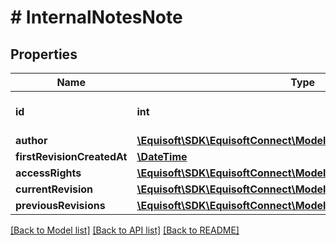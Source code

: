# # InternalNotesNote

## Properties

Name | Type | Description | Notes
------------ | ------------- | ------------- | -------------
**id** | **int** | Unique numerical identifier. | 
**author** | [**\Equisoft\SDK\EquisoftConnect\Model\InternalNotesAuthor[]**](InternalNotesAuthor.md) |  | 
**firstRevisionCreatedAt** | [**\DateTime**](\DateTime.md) |  | 
**accessRights** | [**\Equisoft\SDK\EquisoftConnect\Model\AccessRights[]**](AccessRights.md) |  | 
**currentRevision** | [**\Equisoft\SDK\EquisoftConnect\Model\InternalNotesNoteRevision[]**](InternalNotesNoteRevision.md) |  | 
**previousRevisions** | [**\Equisoft\SDK\EquisoftConnect\Model\InternalNotesNoteRevision[]**](InternalNotesNoteRevision.md) |  | [optional] 

[[Back to Model list]](../../README.md#documentation-for-models) [[Back to API list]](../../README.md#documentation-for-api-endpoints) [[Back to README]](../../README.md)


